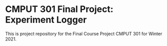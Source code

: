 # CMPUT 301 Final Project: Experiment Logger
This is project repository for the Final Course Project CMPUT 301 for Winter 2021.
